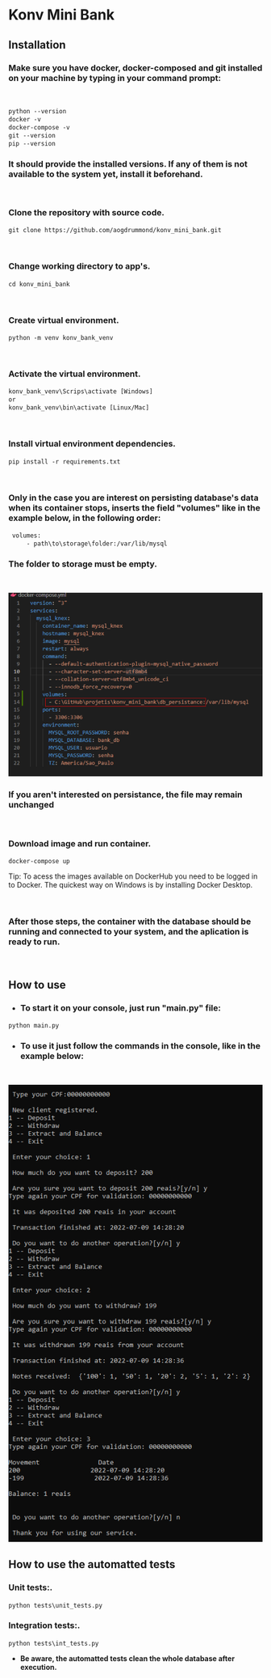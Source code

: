 # Konv Mini Bank



## **Installation**

### Make sure you have docker, docker-composed and git installed on your machine by typing in your command prompt: 

&nbsp;
```
python --version
docker -v
docker-compose -v
git --version
pip --version
```

### It should provide the installed versions. If any of them is not available to the system yet, install it beforehand.



&nbsp;

### Clone the repository with source code.

```
git clone https://github.com/aogdrummond/konv_mini_bank.git
```
&nbsp;

### Change working directory to app's.

```
cd konv_mini_bank
```

&nbsp;
### Create virtual environment.
```
python -m venv konv_bank_venv
```
&nbsp;


### Activate the virtual environment.

```
konv_bank_venv\Scrips\activate [Windows] 
or
konv_bank_venv\bin\activate [Linux/Mac] 
```
&nbsp;
### Install virtual environment dependencies.
```
pip install -r requirements.txt
```
&nbsp;

### Only in the case you are interest on persisting database's data when its container stops, inserts the field "volumes" like in the example below, in the following order:

```
 volumes:
     - path\to\storage\folder:/var/lib/mysql 
```
### The folder to storage must be empty.

&nbsp;

![Procedure to insert persistance](img/volume_change.png)

### If you aren't interested on persistance, the file may remain unchanged

&nbsp;
### Download image and run container.
```
docker-compose up
```
Tip: To acess the images available on DockerHub you need to be logged in to Docker. The quickest way on Windows is by installing Docker Desktop.

&nbsp;
### After those steps, the container with the database should be running and connected to your system, and the aplication is ready to run.


&nbsp;


## **How to use**
* ### To start it on your console, just run "main.py" file:

```
python main.py
```

* ### To use it just follow the commands in the console, like in the example below: 

&nbsp;


![Example of usage](img/usage_flow.png)


## **How to use the automatted tests**

### Unit tests:.

```
python tests\unit_tests.py 
```
### Integration tests:.

```
python tests\int_tests.py 
```

* **Be aware, the automatted tests clean the whole database after execution.**